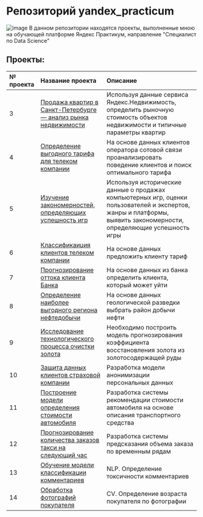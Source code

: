 # Репозиторий yandex_practicum 

![image](https://camo.githubusercontent.com/a2ac81a35fa82501f84d6ee52f4dedaffc233f32d5dfabe0a1074311a9be5be7/68747470733a2f2f6d69726f2e6d656469756d2e636f6d2f6d61782f313430302f302a75565030577745574f747048733430452e706e67)
В данном репозитории находятся проекты, выполненные мною на обучающей платформе Яндекс Практикум, направление "Специалист по Data Science"

## Проекты:

| № проекта | Название проекта | Описание |
| :---------------------- | :---------------------- | :---------------------- |
| 3 | [Продажа квартир в Санкт-Петербурге — анализ рынка недвижимости](https://github.com/VorobyevEgor/yandex_practicum/tree/main/3.Apartments_for_sale_in_St.%20Petersburg-real_estate_market_analysis) | Используя данные сервиса Яндекс.Недвижимость, определить рыночную стоимость объектов недвижимости и типичные параметры квартир|
| 4 | [Определение выгодного тарифа для телеком компании](https://github.com/VorobyevEgor/yandex_practicum/tree/main/4.Determining_a_favorable_tariff_for_a_telecom_company) | На основе данных клиентов оператора сотовой связи проанализировать поведение клиентов и поиск оптимального тарифа |
| 5 | [Изучение закономерностей, определяющих успешность игр](https://github.com/VorobyevEgor/yandex_practicum/tree/main/5.Studying_the_patterns_that_determine_the_success_of_games) | Используя исторические данные о продажах компьютерных игр, оценки пользователей и экспертов, жанры и платформы, выявить закономерности, определяющие успешность игры  |
| 6 | [Классификаиция клиентов телеком компании](https://github.com/VorobyevEgor/yandex_practicum/tree/main/6.Classification_of_telecom_company_clients) | На основе данных предложить клиенту тариф |
| 7 | [Прогнозирование оттока клиента Банка](https://github.com/VorobyevEgor/yandex_practicum/tree/main/7.Forecasting_the_outflow_of_Bank_customers) | На основе данных из банка определить клиента, который может уйти |
| 8 | [Определение наиболее выгодного региона нефтедобычи](https://github.com/VorobyevEgor/yandex_practicum/tree/main/8.Determining_the_most_profitable_oil_production_region) | На основе данных геологической разведки выбрать район добычи нефти |
| 9 | [Исследование технологического процесса очистки золота](https://github.com/VorobyevEgor/yandex_practicum/tree/main/9.Investigation_of_the_technological_process_of_gold_purification) | Необходимо построить модель прогнозирования коэффициента восстановления золота из золотосодержащей руды |
| 10 | [Защита данных клиентов страховой компании](https://github.com/VorobyevEgor/yandex_practicum/tree/main/10.Protection_of_insurance_company's_customer_data) | Разработка модели анонимизации персональных данных |
| 11 | [Построение модели определения стоимости автомобиля](https://github.com/VorobyevEgor/yandex_practicum/tree/main/11.Building_a_model_for_determining_the_cost_of_a_car) | Разработка системы рекомендации стоимости автомобиля на основе описания транспортного средства |
| 12 | [Прогнозирование количества заказов такси на следующий час](https://github.com/VorobyevEgor/yandex_practicum/tree/main/12.Forecasting_the_number_of_taxi_orders_for_the_next_hour) | Разработка системы предсказания объема заказа по временным рядам |
| 13 | [Обучение модели классификации комментариев](https://github.com/VorobyevEgor/yandex_practicum/tree/main/13.Training_the_comment_classification_model) | NLP. Определение токсичности комментариев |
| 14 | [Обработка фотографий покупателя](https://github.com/VorobyevEgor/yandex_practicum/tree/main/14.Processing_of_buyer's_photos) | CV. Определение возраста покупателя по фотографии |
